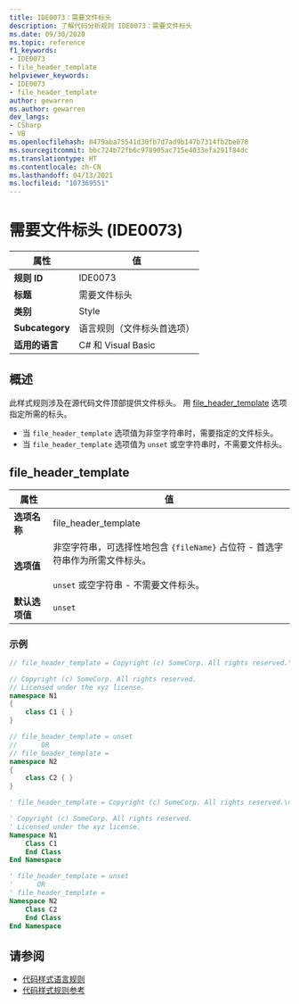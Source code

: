 ```yaml
---
title: IDE0073：需要文件标头
description: 了解代码分析规则 IDE0073：需要文件标头
ms.date: 09/30/2020
ms.topic: reference
f1_keywords:
- IDE0073
- file_header_template
helpviewer_keywords:
- IDE0073
- file_header_template
author: gewarren
ms.author: gewarren
dev_langs:
- CSharp
- VB
ms.openlocfilehash: 8479aba75541d30fb7d7ad9b147b7314fb2be078
ms.sourcegitcommit: bbc724b72fb6c978905ac715e4033efa291f84dc
ms.translationtype: HT
ms.contentlocale: zh-CN
ms.lasthandoff: 04/13/2021
ms.locfileid: "107369551"
---
```

# <a name="require-file-header-ide0073"></a>需要文件标头 (IDE0073)

|属性|值|
|-|-|
| **规则 ID** | IDE0073 |
| **标题** | 需要文件标头 |
| **类别** | Style |
| **Subcategory** | 语言规则（文件标头首选项） |
| **适用的语言** | C# 和 Visual Basic |

## <a name="overview"></a>概述

此样式规则涉及在源代码文件顶部提供文件标头。 用 [file_header_template](#file_header_template) 选项指定所需的标头。

- 当 `file_header_template` 选项值为非空字符串时，需要指定的文件标头。
- 当 `file_header_template` 选项值为 `unset` 或空字符串时，不需要文件标头。

## <a name="file_header_template"></a>file_header_template

|属性|值|
|-|-|
| **选项名称** | file_header_template
| **选项值** | 非空字符串，可选择性地包含 `{fileName}` 占位符 - 首选字符串作为所需文件标头。<br /><br /> `unset` 或空字符串 - 不需要文件标头。 |
| **默认选项值** | `unset` |

### <a name="example"></a>示例

```csharp
// file_header_template = Copyright (c) SomeCorp. All rights reserved.\nLicensed under the xyz license.

// Copyright (c) SomeCorp. All rights reserved.
// Licensed under the xyz license.
namespace N1
{
    class C1 { }
}

// file_header_template = unset
//      OR
// file_header_template =
namespace N2
{
    class C2 { }
}
```

```vb
' file_header_template = Copyright (c) SomeCorp. All rights reserved.\nLicensed under the xyz license.

' Copyright (c) SomeCorp. All rights reserved.
' Licensed under the xyz license.
Namespace N1
    Class C1
    End Class
End Namespace

' file_header_template = unset
'      OR
' file_header_template =
Namespace N2
    Class C2
    End Class
End Namespace
```

## <a name="see-also"></a>请参阅

- [代码样式语言规则](language-rules.md)
- [代码样式规则参考](index.md)
